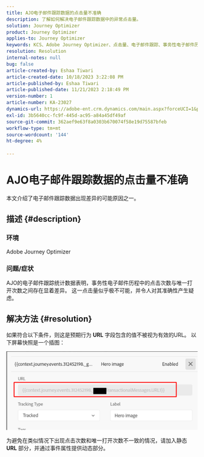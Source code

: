 ```yaml
---
title: AJO电子邮件跟踪数据的点击量不准确
description: 了解如何解决电子邮件跟踪数据中的异常点击量。
solution: Journey Optimizer
product: Journey Optimizer
applies-to: Journey Optimizer
keywords: KCS、Adobe Journey Optimizer、点击量、电子邮件跟踪、事务性电子邮件历程
resolution: Resolution
internal-notes: null
bug: false
article-created-by: Eshaa Tiwari
article-created-date: 10/18/2023 3:22:08 PM
article-published-by: Eshaa Tiwari
article-published-date: 11/21/2023 2:18:49 PM
version-number: 1
article-number: KA-23027
dynamics-url: https://adobe-ent.crm.dynamics.com/main.aspx?forceUCI=1&pagetype=entityrecord&etn=knowledgearticle&id=93b72d14-ca6d-ee11-8df0-6045bd006a22
exl-id: 3b5640cc-fc9f-445d-ac95-a84a45df49af
source-git-commit: 362aef9e63f8a0303b670074f58e19d75587bfeb
workflow-type: tm+mt
source-wordcount: '144'
ht-degree: 4%

---
```


# AJO电子邮件跟踪数据的点击量不准确


本文介绍了电子邮件跟踪数据出现差异的可能原因之一。

## 描述 {#description}


### 环境

Adobe Journey Optimizer

### 问题/症状

AJO的电子邮件跟踪统计数据表明，事务性电子邮件历程中的点击次数与唯一打开次数之间存在显着差异。 这一点击量似乎极不可能，并令人对其准确性产生疑虑。


## 解决方法 {#resolution}


如果符合以下条件，则这是预期行为 <b>URL</b> 字段包含的值不被视为有效的URL。 以下屏幕快照是一个插图：

![](assets/4f440bc7-aa84-ee11-8179-6045bd006149.png)

为避免在类似情况下出现点击次数和唯一打开次数不一致的情况，请加入静态 <b>URL</b> 部分，并通过事件属性提供动态部分。
